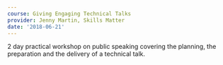 ```yaml
---
course: Giving Engaging Technical Talks
provider: Jenny Martin, Skills Matter
date: '2018-06-21'
---
```


2 day practical workshop on public speaking covering the planning, the preparation
and the delivery of a technical talk.
